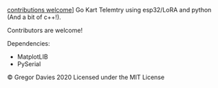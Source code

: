[contributions welcome](https://img.shields.io/badge/contributions-welcome-brightgreen.svg?style=flat)]
Go Kart Telemtry using esp32/LoRA and python (And a bit of c++!).

Contributors are welcome!


Dependencies:
- MatplotLIB
- PySerial


© Gregor Davies 2020 Licensed under the MIT License
